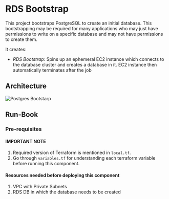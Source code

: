 # RDS Bootstrap

This project bootstraps PostgreSQL to create an initial database. This bootstrapping may be required for many applications who may just have permissions to write on a specific database and may not have permissions to create them.

It creates:

- *RDS Bootstrap*: Spins up an ephemeral EC2 instance which connects to the database cluster and creates a database in it. EC2 instance then automatically terminates after the job

## Architecture

![Postgres Bootstarp](./assets/postgres-database.png)

## Run-Book

### Pre-requisites
  
#### IMPORTANT NOTE

1. Required version of Terraform is mentioned in `local.tf`.
2. Go through `variables.tf` for understanding each terraform variable before running this component.

#### Resources needed before deploying this component

1. VPC with Private Subnets
2. RDS DB in which the database needs to be created
